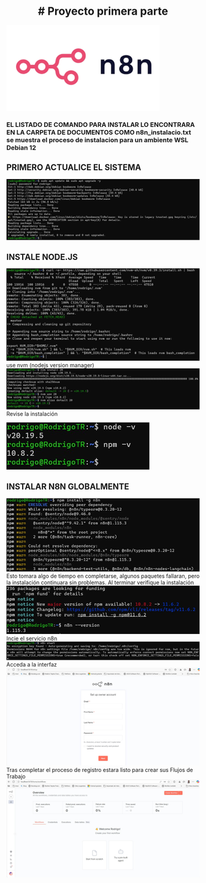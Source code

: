 <h1 align="center"># Proyecto primera parte</h1>
<img src="imagenes/N8Nlogo.png" alt="Docker" width="400">

### EL LISTADO DE COMANDO PARA INSTALAR LO ENCONTRARA EN LA CARPETA DE DOCUMENTOS COMO n8n_instalacio.txt se muestra el proceso de instalacion para un ambiente WSL Debian 12

## PRIMERO ACTUALICE EL SISTEMA

![alt text](./imagenes/n8n_B01.jpg)

## INSTALE NODE.JS
![alt text](./imagenes/n8n_B02.jpg)
use nvm (nodejs version manager)
![alt text](./imagenes/n8n_B03.jpg)
Revise la instalación

![alt text](./imagenes/n8n_B04.jpg)

## INSTALAR N8N GLOBALMENTE

![alt text](./imagenes/n8n_B05.jpg)
Esto tomara algo de tiempo en completarse, algunos paquetes fallaran, pero la instalación continuara sin problemas.
Al terminar verifique la instalación
![alt text](./imagenes/n8n_B06.jpg)
Incie el servicio n8n
![alt text](./imagenes/n8n_B07.jpg)
Acceda a la interfaz
![alt text](./imagenes/n8n_B08.jpg)
Tras completar el proceso de registro estara listo para crear sus Flujos de Trabajo
![alt text](./imagenes/n8n_B09.jpg)